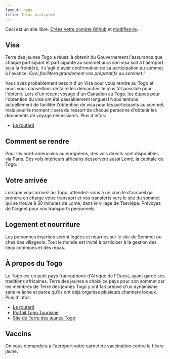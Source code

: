 ```yaml
---
layout: page
title: Infos pratiques
---
```


Ceci est un site libre. [Créez votre compte Github](https://github.com/join?return_to=https%3A%2F%2Fgithub.com%2Falberto56%2Fminisite-sommet-tdj%2Fedit%2Fgh-pages%2Fpratique.md) et [modifiez-le](https://github.com/alberto56/minisite-sommet-tdj/edit/gh-pages/pratique.md).

Visa
----

Terre des jeunes Togo a réussi à obtenir du Gouvernement l'assurance que chaque participant et participante au sommet aura son visa soit à l'aéroport ou à la frontière, il s'agit d'avoir confirmation de sa participation au sommet à l'avance. *Ceci facilitera grandement vos préparatifs au sommet !*

Vous avez probablement besoin d'un Visa pour vous rendre au Togo et nous vous conseillons de faire les démarches le plus tôt possible pour l'obtenir. Lors d'un récent voyage d'un Canadien au Togo, les étapes pour l'obtention du visa ont été passablement longues! Nous tentons actuellement de faciliter l'obtention de visa pour les participants au sommet, mais pour le moment il sera du ressort de chaque personne d'obtenir les documents de voyage nécessaires. Plus d'infos:

 * [Le routard](http://www.routard.com/guide/togo/1574/avant_le_depart.htm)

Comment se rendre
----

Pour les nord-américains ou européens, des vols directs sont disponibles via Paris. Des vols intérieurs africains desservent aussi Lomé, la capitale du Togo.

Votre arrivée
----

Lorsque vous arrivez au Togo, attendez-vous à un comité d'accueil qui prendra en charge votre transport et vos transferts vers le site du sommet qui se trouve à 30 minutes de Lomé, dans le village de Tseviépé. Prévoyez de l'argent pour vos transports personnels.

Logement et nourriture
----
Les personnes inscrites seront logées et nourries sur le site du Sommet ou chez des villageois. Tout le monde est invité à participer à la gestion des lieux communs et des repas.

À propos du Togo
----

Le Togo est un petit pays francophone d'Afrique de l'Ouest, ayant gardé ses traditions africaines. Terre des jeunes a choisi ce pays pour son sommet car les membres de Terre des jeunes Togo y ont fait preuve d'un dynamisme sans relâche et parce qu'ils ont déjà organisé plusieurs chantiers locaux. Plus d'infos:

 * [Le routard](http://www.routard.com/guide/code_dest/togo.htm)
 * [Portail Togo Tourisme](http://www.togo-tourisme.com)
 * [Site de Terre des jeunes Togo](http://terredesjeunes.org/togo)

Vaccins
----

On vous demandera à l'aéroport votre carnet de vaccination contre la fièvre jaune.
